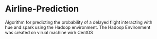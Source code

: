 # Airline-Prediction

Algorithm for predicting the probability of a delayed flight 
interacting with hue and spark using the Hadoop environment. The Hadoop Environment 
was created on virual machine wirh CentOS
